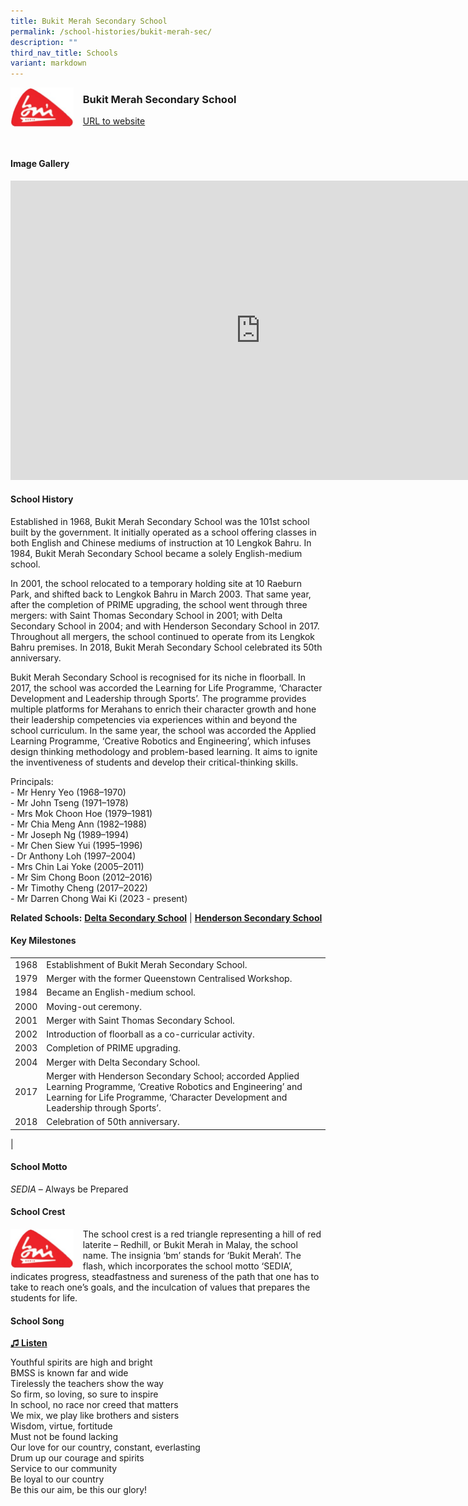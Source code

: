 ```yaml
---
title: Bukit Merah Secondary School
permalink: /school-histories/bukit-merah-sec/
description: ""
third_nav_title: Schools
variant: markdown
---
```

<img align="left" style="width:20%;margin-right:15px;" src="/images/bukitmerahsec1.jpg">

### **Bukit Merah Secondary School**
[URL to website](http://www.bukitmerahsec.moe.edu.sg/)

<br clear="left">

#### **Image Gallery**
<iframe src="https://docs.google.com/presentation/d/e/2PACX-1vS2NoezIfHPi4CxxL1b1sWMyP9Ea0QmTyiiSvnx6DGARCqpPZESUQRiJPs9xPK9zXl465Y05fDZ_X6T/embed?start=false&amp;loop=true&amp;delayms=5000" frameborder="0" width="800" height="479" allowfullscreen="true"></iframe>



#### **School History**
Established in 1968, Bukit Merah Secondary School was the 101st school built by the government. It initially operated as a school offering classes in both English and Chinese mediums of instruction at 10 Lengkok Bahru. In 1984, Bukit Merah Secondary School became a solely English-medium school.

In 2001, the school relocated to a temporary holding site at 10 Raeburn Park, and shifted back to Lengkok Bahru in March 2003. That same year, after the completion of PRIME upgrading, the school went through three mergers: with Saint Thomas Secondary School in 2001; with Delta Secondary School in 2004; and with Henderson Secondary School in 2017. Throughout all mergers, the school continued to operate from its Lengkok Bahru premises. In 2018, Bukit Merah Secondary School celebrated its 50th anniversary.

Bukit Merah Secondary School is recognised for its niche in floorball. In 2017, the school was accorded the Learning for Life Programme, ‘Character Development and Leadership through Sports’. The programme provides multiple platforms for Merahans to enrich their character growth and hone their leadership competencies via experiences within and beyond the school curriculum. In the same year, the school was accorded the Applied Learning Programme, ‘Creative Robotics and Engineering’, which infuses design thinking methodology and problem-based learning. It aims to ignite the inventiveness of students and develop their critical-thinking skills.

Principals:<br>
\- Mr Henry Yeo (1968–1970)<br>
\- Mr John Tseng (1971–1978)<br>
\- Mrs Mok Choon Hoe (1979–1981)<br>
\- Mr Chia Meng Ann (1982–1988)<br>
\- Mr Joseph Ng (1989–1994)<br>
\- Mr Chen Siew Yui (1995–1996)<br>
\- Dr Anthony Loh (1997–2004)<br>
\- Mrs Chin Lai Yoke (2005–2011)<br>
\- Mr Sim Chong Boon (2012–2016)<br>
\- Mr Timothy Cheng (2017–2022)<br>
\- Mr Darren Chong Wai Ki (2023 - present) 

**Related Schools:** **[Delta Secondary School](/school-histories/delta-sec/)** \| **[Henderson Secondary School](/school-histories/henderson-sec/)**

#### **Key Milestones**

|  |  |
|:---:|---|
| 1968 | Establishment of Bukit Merah Secondary School. |
| 1979 | Merger with the former Queenstown Centralised Workshop. |
| 1984 | Became an English-medium school. |
| 2000 | Moving-out ceremony. |
| 2001 | Merger with Saint Thomas Secondary School. |
| 2002 | Introduction of floorball as a co-curricular activity. |
| 2003 | Completion of PRIME upgrading. |
| 2004 | Merger with Delta Secondary School. |
| 2017 | Merger with Henderson Secondary School; accorded Applied Learning Programme, ‘Creative Robotics and Engineering’ and Learning for Life Programme, ‘Character Development and Leadership through Sports’. |
| 2018 | Celebration of 50th anniversary. |
|

#### **School Motto**
_SEDIA_&nbsp;– Always be Prepared

#### **School Crest**
<img align="left" style="width:20%;margin-right:15px;" src="/images/bukitmerahsec1.jpg">

The school crest is a red triangle representing a hill of red laterite – Redhill, or Bukit Merah in Malay, the school name. The insignia ‘bm’ stands for ‘Bukit Merah’. The flash, which incorporates the school motto ‘SEDIA’, indicates progress, steadfastness and sureness of the path that one has to take to reach one’s goals, and the inculcation of values that prepares the students for life.

#### **School Song**
<a target="\_blank" href="https://drive.google.com/file/d/1S5FTpXQJTCQp2WLZecQCScYS3ehVzbWo/view?usp=share_link">**♫ Listen**</a>	

Youthful spirits are high and bright<br>
BMSS is known far and wide<br>
Tirelessly the teachers show the way<br>
So firm, so loving, so sure to inspire<br>
In school, no race nor creed that matters<br>
We mix, we play like brothers and sisters<br>
Wisdom, virtue, fortitude<br>
Must not be found lacking<br>
Our love for our country, constant, everlasting<br>
Drum up our courage and spirits<br>
Service to our community<br>
Be loyal to our country<br>
Be this our aim, be this our glory!